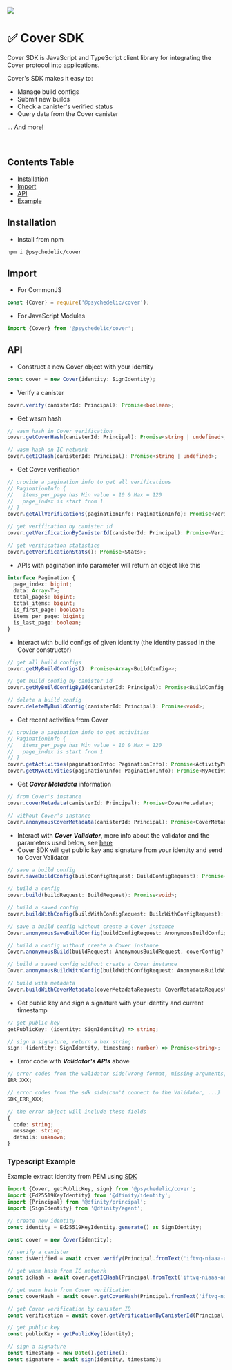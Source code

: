 ![](https://docs.covercode.ooo/overview/imgs/mainn.png)

# ✅ Cover SDK

Cover SDK is JavaScript and TypeScript client library for integrating the Cover protocol into applications.

Cover's SDK makes it easy to:

- Manage build configs
- Submit new builds
- Check a canister's verified status
- Query data from the Cover canister

... And more!

<br>

## Contents Table

- [Installation](#installation)
- [Import](#import)
- [API](#api)
- [Example](#typescript-example)

## Installation

- Install from npm

```bash
npm i @psychedelic/cover
```

## Import

- For CommonJS

```typescript
const {Cover} = require('@psychedelic/cover');
```

- For JavaScript Modules

```typescript
import {Cover} from '@psychedelic/cover';
```

## API

- Construct a new Cover object with your identity

```typescript
const cover = new Cover(identity: SignIdentity);
```

- Verify a canister

```typescript
cover.verify(canisterId: Principal): Promise<boolean>;
```

- Get wasm hash

```typescript
// wasm hash in Cover verification
cover.getCoverHash(canisterId: Principal): Promise<string | undefined>;

// wasm hash on IC network
cover.getICHash(canisterId: Principal): Promise<string | undefined>;
```

- Get Cover verification

```typescript
// provide a pagination info to get all verifications
// PaginationInfo {
//   items_per_page has Min value = 10 & Max = 120
//   page_index is start from 1
// }
cover.getAllVerifications(paginationInfo: PaginationInfo): Promise<VerificationPagination>;

// get verification by canister id
cover.getVerificationByCanisterId(canisterId: Principal): Promise<Verification | undefined>;

// get verification statistics
cover.getVerificationStats(): Promise<Stats>;
```

- APIs with pagination info parameter will return an object like this

```typescript
interface Pagination {
  page_index: bigint;
  data: Array<T>;
  total_pages: bigint;
  total_items: bigint;
  is_first_page: boolean;
  items_per_page: bigint;
  is_last_page: boolean;
}
```

- Interact with build configs of given identity (the identity passed in the Cover constructor)

```typescript
// get all build configs
cover.getMyBuildConfigs(): Promise<Array<BuildConfig>>;

// get build config by canister id
cover.getMyBuildConfigById(canisterId: Principal): Promise<BuildConfig | undefined>;

// delete a build config
cover.deleteMyBuildConfig(canisterId: Principal): Promise<void>;
```

- Get recent activities from Cover

```typescript
// provide a pagination info to get activities
// PaginationInfo {
//   items_per_page has Min value = 10 & Max = 120
//   page_index is start from 1
// }
cover.getActivities(paginationInfo: PaginationInfo): Promise<ActivityPagination>;
cover.getMyActivities(paginationInfo: PaginationInfo): Promise<MyActivityPagination>;
```

- Get **_Cover Metadata_** information

```typescript
// from Cover's instance
cover.coverMetadata(canisterId: Principal): Promise<CoverMetadata>;

// without Cover's instance
Cover.anonymousCoverMetadata(canisterId: Principal): Promise<CoverMetadata>;
```

- Interact with **_Cover Validator_**, more info about the validator and the parameters used below, see [here](https://github.com/Psychedelic/cover-validator)
- Cover SDK will get public key and signature from your identity and send to Cover Validator

```typescript
// save a build config
cover.saveBuildConfig(buildConfigRequest: BuildConfigRequest): Promise<void>;

// build a config
cover.build(buildRequest: BuildRequest): Promise<void>;

// build a saved config
cover.buildWithConfig(buildWithConfigRequest: BuildWithConfigRequest): Promise<void>;

// save a build config without create a Cover instance
Cover.anonymousSaveBuildConfig(buildConfigRequest: AnonymousBuildConfigRequest, coverConfig?: CoverConfig): Promise<void>;

// build a config without create a Cover instance
Cover.anonymousBuild(buildRequest: AnonymousBuildRequest, coverConfig?: CoverConfig): Promise<void>;

// build a saved config without create a Cover instance
Cover.anonymousBuildWithConfig(buildWithConfigRequest: AnonymousBuildWithConfigRequest, coverConfig?: CoverConfig): Promise<void>;

// build with metadata
Cover.buildWithCoverMetadata(coverMetadataRequest: CoverMetadataRequest, coverConfig?: CoverConfig): Promise<void>;
```

- Get public key and sign a signature with your identity and current timestamp

```typescript
// get public key
getPublicKey: (identity: SignIdentity) => string;

// sign a signature, return a hex string
sign: (identity: SignIdentity, timestamp: number) => Promise<string>;
```

- Error code with **_Validator's APIs_** above

```typescript
// error codes from the validator side(wrong format, missing arguments, internal error,...)
ERR_XXX;

// error codes from the sdk side(can't connect to the Validator, ...)
SDK_ERR_XXX;

// the error object will include these fields
{
  code: string;
  message: string;
  details: unknown;
}
```

### Typescript Example

Example extract identity from PEM using [SDK](https://github.com/Psychedelic/dfx-key/blob/main/cover-sdk.js)

```typescript
import {Cover, getPublicKey, sign} from '@psychedelic/cover';
import {Ed25519KeyIdentity} from '@dfinity/identity';
import {Principal} from '@dfinity/principal';
import {SignIdentity} from '@dfinity/agent';

// create new identity
const identity = Ed25519KeyIdentity.generate() as SignIdentity;

const cover = new Cover(identity);

// verify a canister
const isVerified = await cover.verify(Principal.fromText('iftvq-niaaa-aaaai-qasga-cai'));

// get wasm hash from IC network
const icHash = await cover.getICHash(Principal.fromText('iftvq-niaaa-aaaai-qasga-cai'));

// get wasm hash from Cover verification
const coverHash = await cover.getCoverHash(Principal.fromText('iftvq-niaaa-aaaai-qasga-cai'));

// get Cover verification by canister ID
const verification = await cover.getVerificationByCanisterId(Principal.fromText('iftvq-niaaa-aaaai-qasga-cai'));

// get public key
const publicKey = getPublicKey(identity);

// sign a signature
const timestamp = new Date().getTime();
const signature = await sign(identity, timestamp);
```
